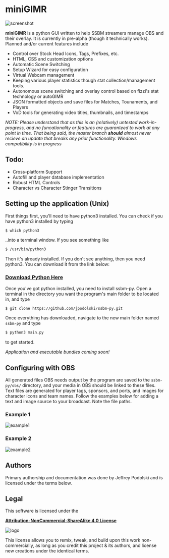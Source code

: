 # miniGIMR

![screenshot](https://i.imgur.com/o9m1RDO.png)

**miniGIMR** is a python GUI written to help SSBM streamers manage OBS and their overlay. It is currently in pre-alpha (though it technically works). Planned and/or current features include
  - Control over Stock Head Icons, Tags, Prefixes, etc.
  - HTML, CSS and customization options
  - Automatic Scene Switching
  - Setup Wizard for easy configuration
  - Virtual Webcam management
  - Keeping various player statistics though stat collection/management tools.
  - Autonomous scene switching and overlay control based on fizzi's stat technology or autoGIMR
  - JSON formatted objects and save files for Matches, Tounaments, and Players
  - VoD tools for generating video titles, thumbnails, and timestamps

*NOTE: Please understand that as this is an (relatively) untested work-in-progress, and no funcationality or features are guaranteed to work at any point in time. That being said, the master branch **should** almost never recieve an update that breaks any prior functionality. Windows compatibility is in progress*

## Todo:

 - Cross-platform Support
 - Autofill and player database implementation
 - Robust HTML Controls
 - Character vs Character Stinger Transitions

## Setting up the application (Unix)
  
First things first, you'll need to have python3 installed. You can check if you have python3 installed by typing 
```sh
$ which python3
```
..into a terminal window. If you see something like 
```sh
$ /usr/bin/python3
```
Then it's already installed. If you don't see anything, then you need python3. You can download it from the link below:

### [Download Python Here](https://www.python.org/downloads/)

Once you've got python installed, you need to install ssbm-py. Open a terminal in the directory you want the program's main folder to be located in, and type 

```sh
$ git clone https://github.com/jpodolski/ssbm-py.git
```

Once everything has downloaded, navigate to the new main folder named ```ssbm-py``` and type

```sh
$ python3 main.py
```

to get started.

*Application and executable bundles coming soon!*

## Configuring with OBS

All generated files OBS needs output by the program are saved to the ``` ssbm-py/obs/ ``` directory, and your media in OBS should be linked to these files. Text files are generated for player tags, sponsors, and ports, and images for character icons and team names. Follow the examples below for adding a text and image source to your broadcast. Note the file paths.

### Example 1

![example1](https://i.imgur.com/oxqxVtY.jpg)


### Example 2

![example2](https://i.imgur.com/2Bb4Uxs.jpg)

## Authors
Primary authorship and documentation was done by Jeffrey Podolski and is licensed under the terms below.

## Legal
This software is licensed under the

[**Attribution-NonCommercial-ShareAlike 4.0 License**](https://creativecommons.org/licenses/by-nc-sa/4.0/)

![logo](https://licensebuttons.net/l/by-nc-sa/4.0/88x31.png)

This license allows you to remix, tweak, and build upon this work non-commercially, as long as you credit this project & its authors, and license new creations under the identical terms.


